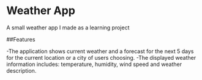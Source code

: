 # Weather App

A small weather app I made as a learning project

##Features

-The application shows current weather and a forecast for the next 5 days for the current location or a city of users choosing.
-The displayed weather information includes: temperature, humidity, wind speed and weather description.
